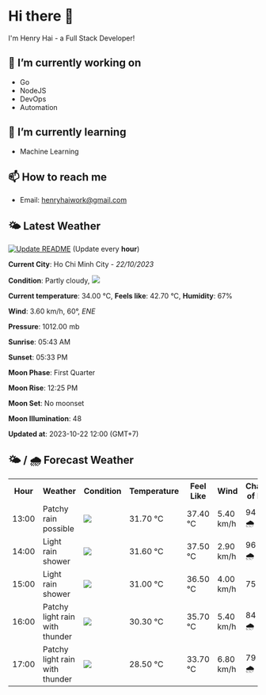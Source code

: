 # Hi there 👋

I'm Henry Hai - a Full Stack Developer!

## 🔭 I’m currently working on

- Go
- NodeJS
- DevOps
- Automation

## 🌱 I’m currently learning

- Machine Learning

## 📫 How to reach me

- Email: <henryhaiwork@gmail.com>

## 🌤️ Latest Weather
[![Update README](https://github.com/henry0hai/henry0hai/actions/workflows/udpateReadme.yml/badge.svg)](https://github.com/henry0hai/henry0hai/actions/workflows/udpateReadme.yml)
(Update every **hour**)
<!-- CURRENT_WEATHER:START -->
**Current City**: Ho Chi Minh City - *22/10/2023*

**Condition**: Partly cloudy, <img src="https://cdn.weatherapi.com/weather/64x64/day/116.png"/>

**Current temperature**: 34.00 °C, **Feels like**: 42.70 °C, **Humidity**: 67%

**Wind**: 3.60 km/h, 60°, *ENE*

**Pressure**: 1012.00 mb

**Sunrise**: 05:43 AM

**Sunset**: 05:33 PM

**Moon Phase**: First Quarter

**Moon Rise**: 12:25 PM

**Moon Set**: No moonset

**Moon Illumination**: 48

**Updated at**: 2023-10-22 12:00 (GMT+7)<!-- CURRENT_WEATHER:END -->

## 🌤️ / 🌧️ Forecast Weather
<!-- FORECAST_WEATHER:START -->
<table>
		<tr>
			<th>Hour</th>
			<th>Weather</th>
			<th>Condition</th>
			<th>Temperature</th>
			<th>Feel Like</th>
			<th>Wind</th>
			<th>Chance of Rain</th>
		</tr>
				<tr>
					<td>13:00</td>
					<td>Patchy rain possible</td>
					<td><img src='https://cdn.weatherapi.com/weather/64x64/day/176.png'/></td>
					<td>31.70 °C</td>
					<td>37.40 °C</td>
					<td>5.40 km/h</td>
					<td>94 % 🌧️</td>
				</tr>
				<tr>
					<td>14:00</td>
					<td>Light rain shower</td>
					<td><img src='https://cdn.weatherapi.com/weather/64x64/day/353.png'/></td>
					<td>31.60 °C</td>
					<td>37.50 °C</td>
					<td>2.90 km/h</td>
					<td>96 % 🌧️</td>
				</tr>
				<tr>
					<td>15:00</td>
					<td>Light rain shower</td>
					<td><img src='https://cdn.weatherapi.com/weather/64x64/day/353.png'/></td>
					<td>31.00 °C</td>
					<td>36.50 °C</td>
					<td>4.00 km/h</td>
					<td>75 %</td>
				</tr>
				<tr>
					<td>16:00</td>
					<td>Patchy light rain with thunder</td>
					<td><img src='https://cdn.weatherapi.com/weather/64x64/day/386.png'/></td>
					<td>30.30 °C</td>
					<td>35.70 °C</td>
					<td>5.40 km/h</td>
					<td>84 % 🌧️</td>
				</tr>
				<tr>
					<td>17:00</td>
					<td>Patchy light rain with thunder</td>
					<td><img src='https://cdn.weatherapi.com/weather/64x64/day/386.png'/></td>
					<td>28.50 °C</td>
					<td>33.70 °C</td>
					<td>6.80 km/h</td>
					<td>79 % 🌧️</td>
				</tr>
</table>
<!-- FORECAST_WEATHER:END -->
